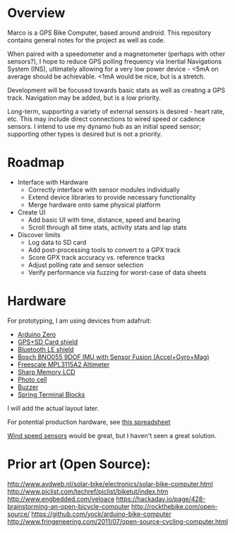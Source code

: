 # Overview
Marco is a GPS Bike Computer, based around android. This repository contains general notes for the project as well as code.

When paired with a speedometer and a magnetometer (perhaps with other sensors?), I hope to reduce GPS polling frequency via Inertial Navigations System (INS), ultimately allowing for a very low power device - <5mA on average should be achievable. <1mA would be nice, but is a stretch.

Development will be focused towards basic stats as well as creating a GPS track. Navigation may be added, but is a low priority.

Long-term, supporting a variety of external sensors is desired - heart rate, etc. This may include direct connections to wired speed or cadence sensors. I intend to use my dynamo hub as an initial speed sensor; supporting other types is desired but is not a priority.

# Roadmap

* Interface with Hardware
  * Correctly interface with sensor modules individually
  * Extend device libraries to provide necessary functionality
  * Merge hardware onto same physical platform
* Create UI
  * Add basic UI with time, distance, speed and bearing
  * Scroll through all time stats, activity stats and lap stats
* Discover limits
  * Log data to SD card
  * Add post-processing tools to convert to a GPX track
  * Score GPX track accuracy vs. reference tracks
  * Adjust polling rate and sensor selection
  * Verify performance via fuzzing for worst-case of data sheets

# Hardware

For prototyping, I am using devices from adafruit:

* [Arduino Zero](https://www.adafruit.com/products/2843)
* [GPS+SD Card shield](https://www.adafruit.com/products/1893)
* [Bluetooth LE shield](https://www.adafruit.com/products/2746)
* [Bosch BNO055 9DOF IMU with Sensor Fusion (Accel+Gyro+Mag)](https://www.adafruit.com/products/2472)
* [Freescale MPL3115A2 Altimeter](https://www.adafruit.com/products/1893)
* [Sharp Memory LCD](https://www.adafruit.com/products/1393)
* [Photo cell](https://www.adafruit.com/products/161)
* [Buzzer](https://www.adafruit.com/products/1536)
* [Spring Terminal Blocks](https://www.adafruit.com/products/1074)

I will add the actual layout later.

For potential production hardware, see [this spreadsheet](https://docs.google.com/spreadsheets/d/1vsMMK1ZfQU8QBTO4p9VmQdAtYGPAgfrVgpW_t-hXK8A/edit?usp=sharing)

[Wind speed sensors](https://en.wikipedia.org/wiki/Anemometer#Velocity_anemometers) would be great, but I haven't seen a great solution.

# Prior art (Open Source):

http://www.avdweb.nl/solar-bike/electronics/solar-bike-computer.html
http://www.piclist.com/techref/piclist/biketut/index.htm
http://www.engbedded.com/veloace
https://hackaday.io/page/428-brainstorming-an-open-bicycle-computer
http://rockthebike.com/open-source/
https://github.com/yock/arduino-bike-computer
http://www.fringeneering.com/2011/07/open-source-cycling-computer.html